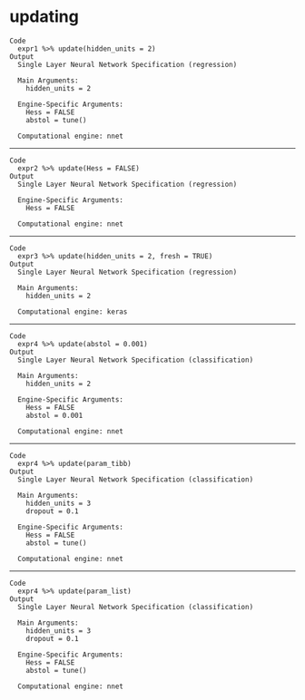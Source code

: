 # updating

    Code
      expr1 %>% update(hidden_units = 2)
    Output
      Single Layer Neural Network Specification (regression)
      
      Main Arguments:
        hidden_units = 2
      
      Engine-Specific Arguments:
        Hess = FALSE
        abstol = tune()
      
      Computational engine: nnet 
      

---

    Code
      expr2 %>% update(Hess = FALSE)
    Output
      Single Layer Neural Network Specification (regression)
      
      Engine-Specific Arguments:
        Hess = FALSE
      
      Computational engine: nnet 
      

---

    Code
      expr3 %>% update(hidden_units = 2, fresh = TRUE)
    Output
      Single Layer Neural Network Specification (regression)
      
      Main Arguments:
        hidden_units = 2
      
      Computational engine: keras 
      

---

    Code
      expr4 %>% update(abstol = 0.001)
    Output
      Single Layer Neural Network Specification (classification)
      
      Main Arguments:
        hidden_units = 2
      
      Engine-Specific Arguments:
        Hess = FALSE
        abstol = 0.001
      
      Computational engine: nnet 
      

---

    Code
      expr4 %>% update(param_tibb)
    Output
      Single Layer Neural Network Specification (classification)
      
      Main Arguments:
        hidden_units = 3
        dropout = 0.1
      
      Engine-Specific Arguments:
        Hess = FALSE
        abstol = tune()
      
      Computational engine: nnet 
      

---

    Code
      expr4 %>% update(param_list)
    Output
      Single Layer Neural Network Specification (classification)
      
      Main Arguments:
        hidden_units = 3
        dropout = 0.1
      
      Engine-Specific Arguments:
        Hess = FALSE
        abstol = tune()
      
      Computational engine: nnet 
      

